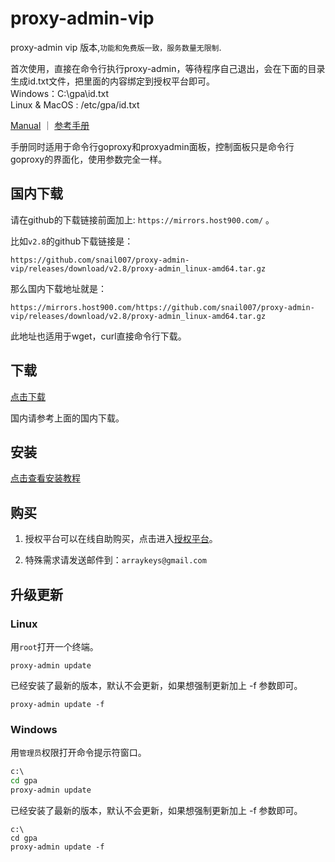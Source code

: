 # proxy-admin-vip
proxy-admin vip 版本,`功能和免费版一致，服务数量无限制`.

首次使用，直接在命令行执行proxy-admin，等待程序自己退出，会在下面的目录生成id.txt文件，把里面的内容绑定到授权平台即可。   
Windows：C:\gpa\id.txt  
Linux & MacOS : /etc/gpa/id.txt  

[Manual](https://snail.gitee.io/proxy/manual/) ｜ [参考手册](https://snail.gitee.io/proxy/manual/zh/)

手册同时适用于命令行goproxy和proxyadmin面板，控制面板只是命令行goproxy的界面化，使用参数完全一样。

## 国内下载

请在github的下载链接前面加上: `https://mirrors.host900.com/` 。

比如`v2.8`的github下载链接是：

`https://github.com/snail007/proxy-admin-vip/releases/download/v2.8/proxy-admin_linux-amd64.tar.gz`

那么国内下载地址就是：

`https://mirrors.host900.com/https://github.com/snail007/proxy-admin-vip/releases/download/v2.8/proxy-admin_linux-amd64.tar.gz`

此地址也适用于wget，curl直接命令行下载。


## 下载

[点击下载](https://github.com/snail007/proxy-admin-vip/releases)

国内请参考上面的国内下载。

## 安装

[点击查看安装教程](https://github.com/snail007/proxy_admin_free/blob/master/README_ZH.md#%E5%BC%80%E5%A7%8B%E4%BD%BF%E7%94%A8) 

## 购买
  
1. 授权平台可以在线自助购买，点击进入[授权平台](https://gpm.host900.com/)。

2. 特殊需求请发送邮件到：`arraykeys@gmail.com`  

## 升级更新

### Linux
用`root`打开一个终端。

```shell
proxy-admin update
```

已经安装了最新的版本，默认不会更新，如果想强制更新加上 -f 参数即可。

```shell
proxy-admin update -f
```

### Windows
用`管理员`权限打开命令提示符窗口。

```bat
c:\
cd gpa
proxy-admin update
```

已经安装了最新的版本，默认不会更新，如果想强制更新加上 -f 参数即可。

```shell
c:\
cd gpa
proxy-admin update -f
```
